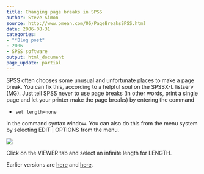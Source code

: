 ```yaml
---
title: Changing page breaks in SPSS
author: Steve Simon
source: http://www.pmean.com/06/PageBreaksSPSS.html
date: 2006-08-31
categories:
- "*Blog post"
- 2006
- SPSS software
output: html_document
page_update: partial
---
```


SPSS often chooses some unusual and unfortunate places to make a page
break. You can fix this, according to a helpful soul on the SPSSX-L
listserv (MG). Just tell SPSS never to use page breaks (in other words,
print a single page and let your printer make the page breaks) by
entering the command

-   `set length=none`

in the command syntax window. You can also do this from the menu system
by selecting EDIT | OPTIONS from the menu.

![](http://www.pmean.com/new-images/06/PageBreaksSPSS01.gif)

Click on the VIEWER tab and select an infinite length for LENGTH.

Earlier versions are [here][sim1] and [here][sim2].

[sim1]: http://www.pmean.com/06/PageBreaksSPSS.html
[sim2]: http://new.pmean.com/PageBreaksSPSS/

